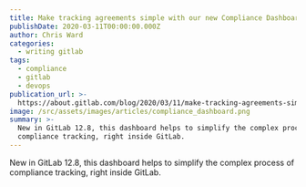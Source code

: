 ```yaml
---
title: Make tracking agreements simple with our new Compliance Dashboard
publishDate: 2020-03-11T00:00:00.000Z
author: Chris Ward
categories:
  - writing gitlab
tags:
  - compliance
  - gitlab
  - devops
publication_url: >-
  https://about.gitlab.com/blog/2020/03/11/make-tracking-agreements-simple-compliance-dashboard/
image: /src/assets/images/articles/compliance_dashboard.png
summary: >-
  New in GitLab 12.8, this dashboard helps to simplify the complex process of
  compliance tracking, right inside GitLab.
---
```

New in GitLab 12.8, this dashboard helps to simplify the complex process of compliance tracking, right inside GitLab.
